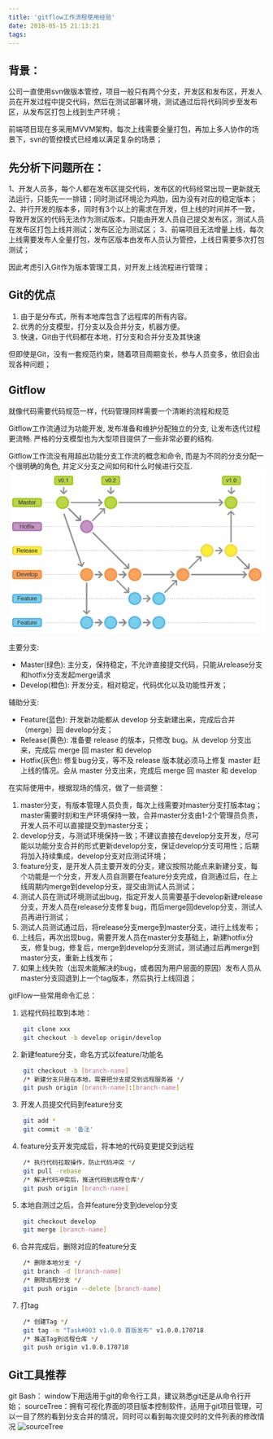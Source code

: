 ```yaml
---
title: 'gitflow工作流程使用经验'
date: 2018-05-15 21:13:21
tags:
---
```

背景：
---
公司一直使用svn做版本管控，项目一般只有两个分支，开发区和发布区，开发人员在开发过程中提交代码，然后在测试部署环境，测试通过后将代码同步至发布区，从发布区打包上线到生产环境；

前端项目现在多采用MVVM架构，每次上线需要全量打包，再加上多人协作的场景下，svn的管控模式已经难以满足复杂的场景；

先分析下问题所在：
---
1、开发人员多，每个人都在发布区提交代码，发布区的代码经常出现一更新就无法运行，只能先一一排错；同时测试环境沦为鸡肋，因为没有对应的稳定版本；
2、并行开发的版本多，同时有3个以上的需求在开发，但上线的时间并不一致，导致开发区的代码无法作为测试版本，只能由开发人员自己提交发布区，测试人员在发布区打包上线并测试；发布区沦为测试区；
3、前端项目无法增量上线，每次上线需要发布人全量打包，发布区版本由发布人员认为管控，上线日需要多次打包测试；

因此考虑引入Git作为版本管理工具，对开发上线流程进行管理；

Git的优点
---
1. 由于是分布式，所有本地库包含了远程库的所有内容。
2. 优秀的分支模型，打分支以及合并分支，机器方便。
3. 快速，Git由于代码都在本地，打分支和合并分支及其快速

但即使是Git，没有一套规范约束，随着项目周期变长，参与人员变多，依旧会出现各种问题；

Gitflow
---
就像代码需要代码规范一样，代码管理同样需要一个清晰的流程和规范

Gitflow工作流通过为功能开发, 发布准备和维护分配独立的分支, 让发布迭代过程更流畅. 严格的分支模型也为大型项目提供了一些非常必要的结构. 

Gitflow工作流没有用超出功能分支工作流的概念和命令, 而是为不同的分支分配一个很明确的角色, 并定义分支之间如何和什么时候进行交互.
![avatar](gitflow工作流程使用经验/gitflow.png)

主要分支:
* Master(绿色): 主分支，保持稳定，不允许直接提交代码，只能从release分支和hotfix分支发起merge请求
* Develop(橙色): 开发分支，相对稳定，代码优化以及功能性开发；

辅助分支:
* Feature(蓝色): 开发新功能都从 develop 分支新建出来，完成后合并（merge）回 develop分支；
* Release(黄色): 准备要 release 的版本，只修改 bug。从 develop 分支出来，完成后 merge 回 master 和 develop
* Hotfix(灰色): 修复bug分支，等不及 release 版本就必须马上修复 master 赶上线的情况。会从 master 分支出来，完成后 merge 回 master 和 develop

在实际使用中，根据现场的情况，做了一些调整：
1. master分支，有版本管理人员负责，每次上线需要对master分支打版本tag；master需要时刻和生产环境保持一致，合并master分支由1-2个管理员负责，开发人员不可以直接提交到master分支；
2. develop分支，与测试环境保持一致；不建议直接在develop分支开发，尽可能以功能分支合并的形式更新develop分支，保证develop分支可用性；后期将加入持续集成，develop分支对应测试环境；
3. feature分支，是开发人员主要开发的分支，建议按照功能点来新建分支，每个功能是一个分支，开发人员自测要在feature分支完成，自测通过后，在上线周期内merge到develop分支，提交由测试人员测试；
4. 测试人员在测试环境测试出bug，指定开发人员需要基于develop新建release分支，开发人员在release分支修复bug，而后merge回develop分支，测试人员再进行测试；
5. 测试人员测试通过后，将release分支merge到master分支，进行上线发布；
6. 上线后，再次出现bug，需要开发人员在master分支基础上，新建hotfix分支，修复bug，修复后，merge到develop分支测试，测试通过后再merge到master分支，重新上线发布；
7. 如果上线失败（出现未能解决的bug，或者因为用户层面的原因）发布人员从master分支回退到上一个tag版本，然后执行上线回退；

gitFlow一些常用命令汇总：
1. 远程代码拉取到本地：
```bash
    git clone xxx
    git checkout -b develop origin/develop
```
2. 新建feature分支，命名方式以feature/功能名
```bash
	git checkout -b [branch-name]
	/* 新建分支只是在本地，需要把分支提交到远程服务器 */
	git push origin [branch-name]:[branch-name] 
```
3. 开发人员提交代码到feature分支
```bash
	git add *
    git commit -m '备注'
```
4. feature分支开发完成后，将本地的代码变更提交到远程
```bash
    /* 执行代码拉取操作，防止代码冲突 */
	git pull -rebase
	/* 解决代码冲突后，推送代码到远程仓库*/
	git push origin [branch-name] 
```
5. 本地自测过之后，合并feature分支到develop分支
```bash
	git checkout develop
	git merge [branch-name]
```
6. 合并完成后，删除对应的feature分支
```bash
	/* 删除本地分支 */
	git branch -d [branch-name]  
	/* 删除远程分支 */
	git push origin --delete [branch-name]  
```
7. 打tag
```bash
	/* 创建Tag */
	git tag -m "Task#003 v1.0.0 首版发布" v1.0.0.170718
	/* 推送Tag到远程仓库 */
	git push origin v1.0.0.170718
```


Git工具推荐
---
git Bash：  window下用适用于git的命令行工具，建议熟悉git还是从命令行开始；
sourceTree：拥有可视化界面的项目版本控制软件，适用于git项目管理，可以一目了然的看到分支合并的情况，同时可以看到每次提交时的文件列表的修改情况
![sourceTree](sourceTree.jpg)
